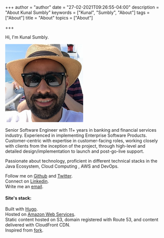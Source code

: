 +++
author = "author"
date = "27-02-2021T09:26:55-04:00"
description = "About Kunal Sumbly"
keywords = ["Kunal", "Sumbly", "About"]
tags = ["About"]
title = "About"
topics = ["About"]

+++

Hi, I'm Kunal Sumbly.

<img src="/static/img/kunal.png" width="250" height="250" />


Senior Software Engineer with 11+ years in banking and financial services industry. Experienced in implementing Enterprise Software Products.
Customer-centric with expertise in customer-facing roles, working closely with clients from the inception of the project, through high-level and detailed design/implementation to launch and post-go-live support.

Passionate about technology, proficient in different technical stacks in the Java Ecosystem, Cloud Computing , AWS and DevOps.

Follow me on [Github](https://github.com/kunalsumbly) and [Twitter](https://twitter.com/one_pacifist).<br>
Connect on [Linkedin](https://www.linkedin.com/in/kunal-sumbly-0022b92a).<br>
Write me an [email](mailto:kunalsumbly@gmail.com).

#### Site's stack:

Built with [Hugo](http://gohugo.io/).
<br>Hosted on [Amazon Web Services](https://aws.amazon.com/).
<br>Static content hosted on S3, domain registered with Route 53, and content delivered with CloudFront CDN. 
<br>Inspired from [fork](https://github.com/jrzimmerman/justinzimmerman.net). 
